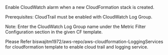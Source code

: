Enable CloudWatch alarm when a new CloudFormation stack is created.

Prerequisites: CloudTrail must be enabled with CloudWatch Log Group.

Note: Enter the CloudWatch Log Group name under the Metric Filter Configuration section in the given CF template.

Please Refer biswajitm1972/aws-repo/aws-cloudformation-LoggingServices for cloudformation template to enable cloud trail and logging service. 
